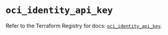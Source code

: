 # `oci_identity_api_key`

Refer to the Terraform Registry for docs: [`oci_identity_api_key`](https://registry.terraform.io/providers/oracle/oci/7.19.0/docs/resources/identity_api_key).
